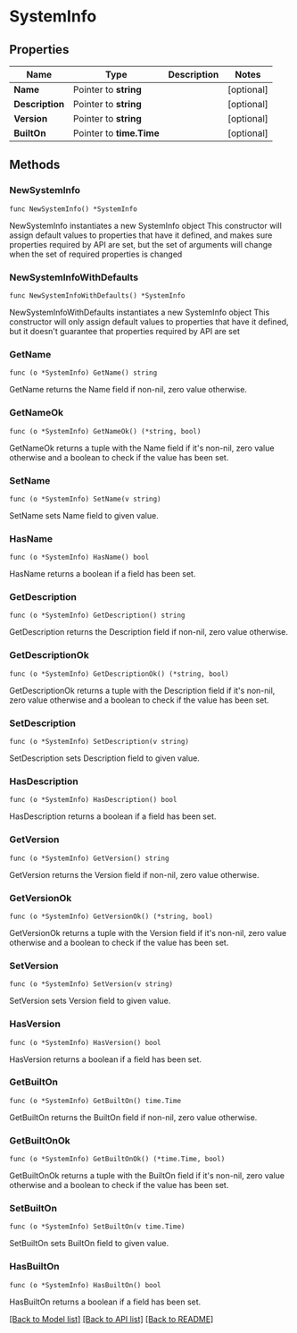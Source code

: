 # SystemInfo

## Properties

Name | Type | Description | Notes
------------ | ------------- | ------------- | -------------
**Name** | Pointer to **string** |  | [optional] 
**Description** | Pointer to **string** |  | [optional] 
**Version** | Pointer to **string** |  | [optional] 
**BuiltOn** | Pointer to **time.Time** |  | [optional] 


## Methods

### NewSystemInfo

`func NewSystemInfo() *SystemInfo`

NewSystemInfo instantiates a new SystemInfo object
This constructor will assign default values to properties that have it defined,
and makes sure properties required by API are set, but the set of arguments
will change when the set of required properties is changed

### NewSystemInfoWithDefaults

`func NewSystemInfoWithDefaults() *SystemInfo`

NewSystemInfoWithDefaults instantiates a new SystemInfo object
This constructor will only assign default values to properties that have it defined,
but it doesn't guarantee that properties required by API are set


### GetName

`func (o *SystemInfo) GetName() string`

GetName returns the Name field if non-nil, zero value otherwise.

### GetNameOk

`func (o *SystemInfo) GetNameOk() (*string, bool)`

GetNameOk returns a tuple with the Name field if it's non-nil, zero value otherwise
and a boolean to check if the value has been set.

### SetName

`func (o *SystemInfo) SetName(v string)`

SetName sets Name field to given value.

### HasName

`func (o *SystemInfo) HasName() bool`

HasName returns a boolean if a field has been set.


### GetDescription

`func (o *SystemInfo) GetDescription() string`

GetDescription returns the Description field if non-nil, zero value otherwise.

### GetDescriptionOk

`func (o *SystemInfo) GetDescriptionOk() (*string, bool)`

GetDescriptionOk returns a tuple with the Description field if it's non-nil, zero value otherwise
and a boolean to check if the value has been set.

### SetDescription

`func (o *SystemInfo) SetDescription(v string)`

SetDescription sets Description field to given value.

### HasDescription

`func (o *SystemInfo) HasDescription() bool`

HasDescription returns a boolean if a field has been set.


### GetVersion

`func (o *SystemInfo) GetVersion() string`

GetVersion returns the Version field if non-nil, zero value otherwise.

### GetVersionOk

`func (o *SystemInfo) GetVersionOk() (*string, bool)`

GetVersionOk returns a tuple with the Version field if it's non-nil, zero value otherwise
and a boolean to check if the value has been set.

### SetVersion

`func (o *SystemInfo) SetVersion(v string)`

SetVersion sets Version field to given value.

### HasVersion

`func (o *SystemInfo) HasVersion() bool`

HasVersion returns a boolean if a field has been set.


### GetBuiltOn

`func (o *SystemInfo) GetBuiltOn() time.Time`

GetBuiltOn returns the BuiltOn field if non-nil, zero value otherwise.

### GetBuiltOnOk

`func (o *SystemInfo) GetBuiltOnOk() (*time.Time, bool)`

GetBuiltOnOk returns a tuple with the BuiltOn field if it's non-nil, zero value otherwise
and a boolean to check if the value has been set.

### SetBuiltOn

`func (o *SystemInfo) SetBuiltOn(v time.Time)`

SetBuiltOn sets BuiltOn field to given value.

### HasBuiltOn

`func (o *SystemInfo) HasBuiltOn() bool`

HasBuiltOn returns a boolean if a field has been set.



[[Back to Model list]](../README.md#documentation-for-models) [[Back to API list]](../README.md#documentation-for-api-endpoints) [[Back to README]](../README.md)

